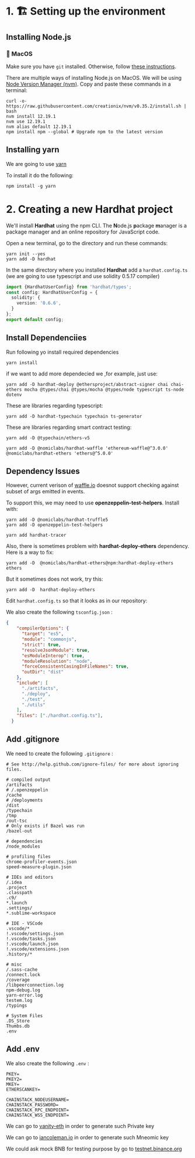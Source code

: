 # 1. 🏗  Setting up the environment

## Installing Node.js

### 📱 MacOS

Make sure you have `git` installed. Otherwise, follow [these instructions](https://www.atlassian.com/git/tutorials/install-git).

There are multiple ways of installing Node.js on MacOS. We will be using [Node Version Manager (nvm)](http://github.com/creationix/nvm). Copy and paste these commands in a terminal:

```
curl -o- https://raw.githubusercontent.com/creationix/nvm/v0.35.2/install.sh | bash
nvm install 12.19.1
nvm use 12.19.1
nvm alias default 12.19.1
npm install npm --global # Upgrade npm to the latest version
```

## Installing yarn

We are going to use [yarn](yarnpkg.com)

To install it do the following:

```
npm install -g yarn
```

# 2. Creating a new Hardhat project

We'll install **Hardhat** using the npm CLI. The **N**ode.js **p**ackage **m**anager is a package manager and an online repository for JavaScript code.

Open a new terminal, go to the directory and run these commands:

```
yarn init --yes
yarn add -D hardhat
```

In the same directory where you installed **Hardhat** add a `hardhat.config.ts` (we are going to use typescript and use solidity 0.5.17 compiler)

```typescript
import {HardhatUserConfig} from 'hardhat/types';
const config: HardhatUserConfig = {
  solidity: {
    version: '0.6.6',
  }
};
export default config;

```

## Install Dependenciies

Run following yo install required dependencies
```
yarn install
```

if we want to add more dependecied we ,for example, just use:

```
yarn add -D hardhat-deploy @ethersproject/abstract-signer chai chai-ethers mocha @types/chai @types/mocha @types/node typescript ts-node dotenv
```

These are libraries regarding typescript:
```
yarn add -D hardhat-typechain typechain ts-generator
```

These are libraries regarding smart contract testing:

```
yarn add -D @typechain/ethers-v5
```
```
yarn add -D @nomiclabs/hardhat-waffle 'ethereum-waffle@^3.0.0' @nomiclabs/hardhat-ethers 'ethers@^5.0.0'

```
## Dependency Issues

However, current verison of [waffle.io](https://vanity-eth.tk/) doesnot support checking against subset of args emitted in events.

To support this, we may need to use **openzeppelin-test-helpers**. Install with:

```
yarn add -D @nomiclabs/hardhat-truffle5
yarn add -D openzeppelin-test-helpers
```

```
yarn add hardhat-tracer
```

Also, there is sometimes problem with  **hardhat-deploy-ethers** dependency. Here is a way to fix:
```
yarn add -D  @nomiclabs/hardhat-ethers@npm:hardhat-deploy-ethers ethers
```
But it sometimes does not work, try this:
```
yarn add -D  hardhat-deploy-ethers
```



Edit `hardhat.config.ts` so that it looks as in our repository:


We also create the following `tsconfig.json` :

```json
{
    "compilerOptions": {
      "target": "es5",
      "module": "commonjs",
      "strict": true,
      "resolveJsonModule": true,
      "esModuleInterop": true,
      "moduleResolution": "node",
      "forceConsistentCasingInFileNames": true,
      "outDir": "dist"
    },
    "include": [
      "./artifacts",
      "./deploy",
      "./test",
      "./utils"
    ],
    "files": ["./hardhat.config.ts"],
  }
```

## Add .gitignore

We need to create the following `.gitignore` :

```env
# See http://help.github.com/ignore-files/ for more about ignoring files.

# compiled output
/artifacts
# /.openzeppelin
/cache
# /deployments
/dist
/typechain
/tmp
/out-tsc
# Only exists if Bazel was run
/bazel-out

# dependencies
/node_modules

# profiling files
chrome-profiler-events.json
speed-measure-plugin.json

# IDEs and editors
/.idea
.project
.classpath
.c9/
*.launch
.settings/
*.sublime-workspace

# IDE - VSCode
.vscode/*
!.vscode/settings.json
!.vscode/tasks.json
!.vscode/launch.json
!.vscode/extensions.json
.history/*

# misc
/.sass-cache
/connect.lock
/coverage
/libpeerconnection.log
npm-debug.log
yarn-error.log
testem.log
/typings

# System Files
.DS_Store
Thumbs.db
.env
```

## Add .env

We also create the following `.env` :

```env
PKEY=
PKEY2=
MKEY=
ETHERSCANKEY=

CHAINSTACK_NODEUSERNAME=
CHAINSTACK_PASSWORD=
CHAINSTACK_RPC_ENDPOINT=
CHAINSTACK_WSS_ENDPOINT=
```

We can go to [vanity-eth](https://vanity-eth.tk/) in order to generate such Private key

We can go to [iancoleman.io](https://iancoleman.io/bip39/) in order to generate such Mneomic key


We could ask mock BNB for testing purpose by go to
[testnet.binance.org](https://testnet.binance.org/faucet-smart) 